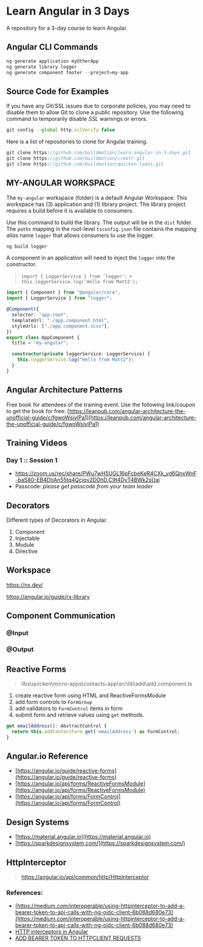 # Learn Angular in 3 Days

A repository for a 3-day course to learn Angular.

## Angular CLI Commands

```ts
ng generate application myOtherApp
ng generate library logger
ng generate component footer --project=my-app
```

## Source Code for Examples

If you have any Git/SSL issues due to corporate policies, you may need to disable them to allow Git to clone a public repository. Use the following command to temporarily disable _SSL_ warnings or errors.

```ts
git config --global http.sslVerify false
```

Here is a list of repositories to clone for Angular training.

```ts
git clone https://github.com/buildmotion/learn-angular-in-3-days.git
git clone https://github.com/buildmotion/creatr.git
git clone https://github.com/buildmotion/quicken-loans.git
```

## MY-ANGULAR WORKSPACE

The `my-angular` workspace (folder) is a default Angular Workspace. This workspace has (3) application and (1) library project. The library project requires a build before it is available to consumers.

Use this command to build the library. The output will be in the `dist` folder. The `paths` mapping in the root-level `tsconfig.json` file contains the mapping _alias_ name `logger` that allows consumers to use the logger.

```ts
ng build logger
```

A component in an application will need to inject the `logger` into the constructor.

> `import { LoggerService } from 'logger';` > `this.loggerService.log('Hello from Matt2');`

```ts
import { Component } from "@angular/core";
import { LoggerService } from "logger";

@Component({
  selector: "app-root",
  templateUrl: "./app.component.html",
  styleUrls: ["./app.component.scss"],
})
export class AppComponent {
  title = "my-angular";

  constructor(private loggerService: LoggerService) {
    this.loggerService.log("Hello from Matt2");
  }
}
```

## Angular Architecture Patterns

Free book for attendees of the training event. Use the following link/coupon to get the book for free: [https://leanpub.com/angular-architecture-the-unofficial-guide/c/fgwoWsiylPa1](https://leanpub.com/angular-architecture-the-unofficial-guide/c/fgwoWsiylPa1)

## Training Videos

### Day 1 :: Session 1

- https://zoom.us/rec/share/PWu7wH5UGL16pFcbeKeR4CXk_vd6QnxWnF-baS80-EB4DtiAn55tq4Qcjqv2DDhD.C9t4DyT4BWk2sUaj
- Passcode: _please get passcode from your team leader_

## Decorators

Different types of Decorators in Angular.

1. Component
2. Injectable
3. Module
4. Directive

## Workspace

https://nx.dev/

https://angular.io/guide/rx-library

## Component Communication

### @Input

### @Output

## Reactive Forms

> libs\quicken\micro-apps\contacts-app\src\lib\add\add.component.ts

1. create reactive form using HTML and ReactiveFormsModule
2. add form controls to `FormGroup`
3. add validators to `FormControl` items in form
4. submit form and retrieve values using `get` methods.

```ts
get emailAddress(): AbstractControl {
  return this.addContactForm.get('emailAddress') as FormControl;
}
```

## Angular.io Reference

- [https://angular.io/guide/reactive-forms](https://angular.io/guide/reactive-forms)
- [https://angular.io/api/forms/ReactiveFormsModule](https://angular.io/api/forms/ReactiveFormsModule)
- [https://angular.io/api/forms/FormControl](https://angular.io/api/forms/FormControl)

## Design Systems

- [https://material.angular.io](https://material.angular.io)
- [https://sparkdesignsystem.com/](https://sparkdesignsystem.com/)

## HttpInterceptor

> https://angular.io/api/common/http/HttpInterceptor

### References:

- [https://medium.com/interoperable/using-httpinterceptor-to-add-a-bearer-token-to-api-calls-with-ng-oidc-client-6b088d680e73](https://medium.com/interoperable/using-httpinterceptor-to-add-a-bearer-token-to-api-calls-with-ng-oidc-client-6b088d680e73)
- [HTTP interceptors in Angular](https://blog.angulartraining.com/http-interceptors-in-angular-61dcf80b6bdd)
- [ADD BEARER TOKEN TO HTTPCLIENT REQUESTS](https://www.illucit.com/en/angular/angular-5-httpinterceptor-add-bearer-token-to-httpclient-requests/)
